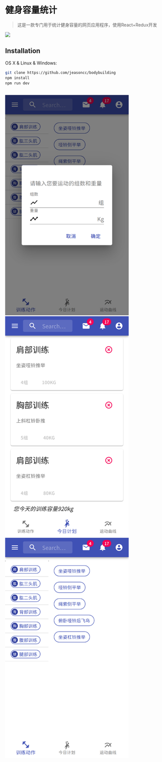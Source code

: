 # 健身容量统计
> 这是一款专门用于统计健身容量的网页应用程序，使用React+Redux开发

<img src="https://github.com/jeasoncc/bodybuilding/blob/master/introduce/screenShort/2.png"  width="" height="400" />


## Installation

OS X & Linux & Windows:

```sh
git clone https://github.com/jeasoncc/bodybuilding
npm install
npm run dev
```
<br>
<img src="https://github.com/jeasoncc/bodybuilding/blob/master/introduce/screenShort/1.png" style="margin: 0 auto"  width="400" height="" />
<br>
<img src="https://github.com/jeasoncc/bodybuilding/blob/master/introduce/screenShort/3.png"  width="400" height="" />
<br>
<img src="https://github.com/jeasoncc/bodybuilding/blob/master/introduce/screenShort/4.png"  width="400" height="" />






